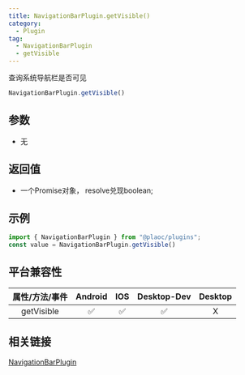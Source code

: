 ```yaml
---
title: NavigationBarPlugin.getVisible()
category:
  - Plugin
tag:
  - NavigationBarPlugin
  - getVisible 
---
```


查询系统导航栏是否可见

```js
NavigationBarPlugin.getVisible()
```

## 参数

  - 无

## 返回值

  - 一个Promise对象， resolve兑现boolean;

## 示例
```js
import { NavigationBarPlugin } from "@plaoc/plugins";
const value = NavigationBarPlugin.getVisible()
```


## 平台兼容性

| 属性/方法/事件 | Android | IOS | Desktop-Dev | Desktop |
|:------------:|:-------:|:---:|:-----------:|:-------:|
| getVisible   | ✅       | ✅  | ✅          | X       |

## 相关链接

[NavigationBarPlugin](./index.md)


